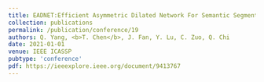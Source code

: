 ```yaml
---
title: EADNET:Efficient Asymmetric Dilated Network For Semantic Segmentation
collection: publications
permalink: /publication/conference/19
authors: Q. Yang, <b>T. Chen</b>, J. Fan, Y. Lu, C. Zuo, Q. Chi
date: 2021-01-01
venue: IEEE ICASSP
pubtype: 'conference'
pdf: https://ieeexplore.ieee.org/document/9413767
---
```


<!-- paperurl: 'http://academicpages.github.io/files/paper1.pdf'
citation: 'Your Name, You. (2009). &quot;Paper Title Number 1.&quot; <i>Journal 1</i>. 1(1).' -->
<!-- [Download paper here](http://academicpages.github.io/files/paper1.pdf) -->

